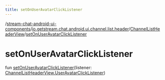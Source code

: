 ```yaml
---
title: setOnUserAvatarClickListener
---
```

/[stream-chat-android-ui-components](../../index.md)/[io.getstream.chat.android.ui.channel.list.header](../index.md)/[ChannelListHeaderView](index.md)/[setOnUserAvatarClickListener](setOnUserAvatarClickListener.md)  
  
  
  
# setOnUserAvatarClickListener  
fun [setOnUserAvatarClickListener](setOnUserAvatarClickListener.md)(listener: [ChannelListHeaderView.UserAvatarClickListener](UserAvatarClickListener/index.md))
